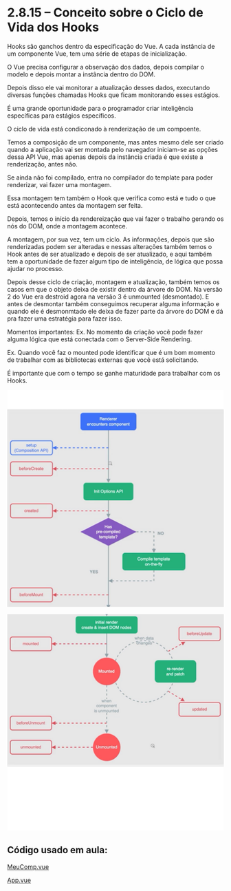 # 2.8.15 – Conceito sobre o Ciclo de Vida dos Hooks

Hooks são ganchos dentro da especificação do Vue.
A cada instância de um componente Vue, tem uma série de etapas de inicialização.

O Vue precisa configurar a observação dos dados, depois compilar o modelo e depois montar a instância dentro do DOM. 

Depois disso ele vai monitorar a atualização desses dados, executando diversas funções chamadas Hooks que ficam monitorando esses estágios. 

É uma grande oportunidade para o programador criar inteligência específicas para estágios específicos.

O ciclo de vida está condiconado à renderização de um compoente.

Temos a composição de um componente, mas antes mesmo dele ser criado quando a aplicação vai ser montada pelo navegador iniciam-se as opções dessa API Vue, mas apenas depois da instância criada é que existe a renderização, antes não.

Se ainda não foi compilado, entra no compilador do template para poder renderizar, vai fazer uma montagem. 

Essa montagem tem também o Hook que verifica como está  e tudo o que está acontecendo antes da montagem ser feita.

Depois, temos o início da rendereização que vai fazer o trabalho gerando os nós do DOM, onde a montagem acontece.

A montagem, por sua vez, tem um ciclo. As informações, depois que são renderizadas podem ser alteradas e nessas alterações também temos o Hook antes de ser atualizado e depois de ser atualizado, e aqui também tem a oportunidade de fazer algum tipo de inteligência, de lógica que possa ajudar no processo.

Depois desse ciclo de criação, montagem e atualização, também temos os casos em que o objeto deixa de existir dentro da árvore do DOM. Na versão 2 do Vue era destroid agora na versão 3 é unmounted (desmontado). E antes de desmontar também conseguimos recuperar alguma informação e quando ele é desmonmtado ele deixa de fazer parte da árvore do DOM e dá pra fazer uma estratégia para fazer isso.

Momentos importantes:
Ex. No momento da criação você pode fazer alguma lógica que está conectada com o Server-Side Rendering.

Ex. Quando você faz o mounted pode identificar que é um bom momento de trabalhar com as bibliotecas externas que você está solicitando.

É importante que com o tempo se ganhe maturidade para trabalhar com os Hooks.

![create, mounted and unmounted Vue](/vue/Images/img-top.png)

![create, mounted and unmounted Vue](/vue/Images/img-bottom.png)


## Código usado em aula:

[MeuComp.vue](https://github.com/kelvya/projeto_spa/blob/master/src/components/MeuComp.vue)

[App.vue](https://github.com/kelvya/projeto_spa/blob/master/src/App.vue)
